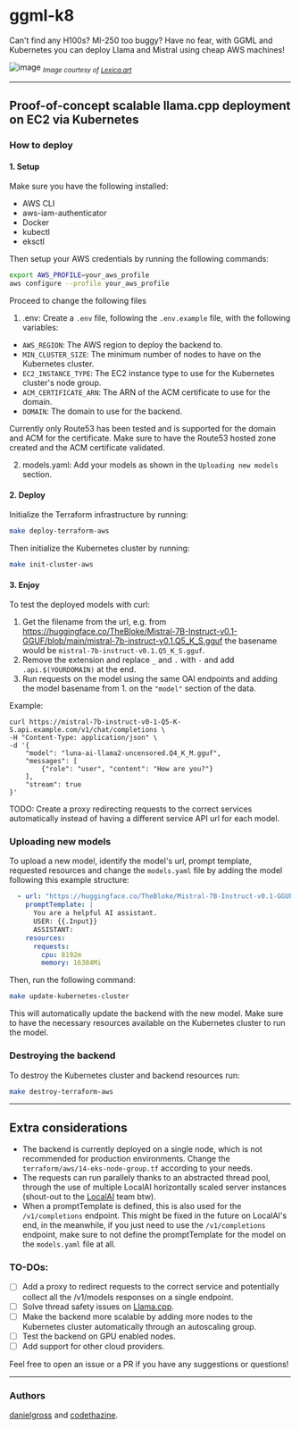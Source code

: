 # ggml-k8

Can't find any H100s? MI-250 too buggy? Have no fear, with GGML and Kubernetes you can deploy Llama and Mistral using cheap AWS machines!

![image](https://github.com/danielgross/ggml-k8/assets/279531/c64b04eb-bbf5-492b-8edb-c68b25817606)
<sub>*Image courtesy of [Lexica.art](https://lexica.art/aperture)*</sub>

----

## Proof-of-concept scalable llama.cpp deployment on EC2 via Kubernetes

### How to deploy
#### 1. Setup
Make sure you have the following installed:
- AWS CLI
- aws-iam-authenticator
- Docker
- kubectl
- eksctl

Then setup your AWS credentials by running the following commands:
```bash
export AWS_PROFILE=your_aws_profile
aws configure --profile your_aws_profile
```
Proceed to change the following files
1. .env:
Create a `.env` file, following the `.env.example` file, with the following variables:
- `AWS_REGION`: The AWS region to deploy the backend to.
- `MIN_CLUSTER_SIZE`: The minimum number of nodes to have on the Kubernetes cluster.
- `EC2_INSTANCE_TYPE`: The EC2 instance type to use for the Kubernetes cluster's node group.
- `ACM_CERTIFICATE_ARN`: The ARN of the ACM certificate to use for the domain.
- `DOMAIN`: The domain to use for the backend.

Currently only Route53 has been tested and is supported for the domain and ACM for the certificate. Make sure to have the Route53 hosted zone created and the ACM certificate validated.

2. models.yaml:
Add your models as shown in the `Uploading new models` section.

#### 2. Deploy
Initialize the Terraform infrastructure by running:
```bash
make deploy-terraform-aws
```
Then initialize the Kubernetes cluster by running:
```bash
make init-cluster-aws
```

#### 3. Enjoy
To test the deployed models with curl:
1. Get the filename from the url, e.g. from https://huggingface.co/TheBloke/Mistral-7B-Instruct-v0.1-GGUF/blob/main/mistral-7b-instruct-v0.1.Q5_K_S.gguf the basename would be `mistral-7b-instruct-v0.1.Q5_K_S.gguf`.
2. Remove the extension and replace `_` and `.` with `-` and add `.api.$(YOURDOMAIN)` at the end.
3. Run requests on the model using the same OAI endpoints and adding the model basename from 1. on the `"model"` section of the data.

Example:
```
curl https://mistral-7b-instruct-v0-1-Q5-K-S.api.example.com/v1/chat/completions \
-H "Content-Type: application/json" \
-d '{
    "model": "luna-ai-llama2-uncensored.Q4_K_M.gguf",
    "messages": [
        {"role": "user", "content": "How are you?"}
    ],
    "stream": true
}'
```
TODO: Create a proxy redirecting requests to the correct services automatically instead of having a different service API url for each model.

### Uploading new models
To upload a new model, identify the model's url, prompt template, requested resources and change the `models.yaml` file by adding the model following this example structure:
```yaml
  - url: "https://huggingface.co/TheBloke/Mistral-7B-Instruct-v0.1-GGUF/blob/main/mistral-7b-instruct-v0.1.Q5_K_S.gguf"
    promptTemplate: |
      You are a helpful AI assistant.
      USER: {{.Input}}
      ASSISTANT:
    resources:
      requests:
        cpu: 8192m
        memory: 16384Mi
```

Then, run the following command:
```bash
make update-kubernetes-cluster
```
This will automatically update the backend with the new model. Make sure to have the necessary resources available on the Kubernetes cluster to run the model.

### Destroying the backend
To destroy the Kubernetes cluster and backend resources run:
```bash
make destroy-terraform-aws
```

----

## Extra considerations
- The backend is currently deployed on a single node, which is not recommended for production environments. Change the `terraform/aws/14-eks-node-group.tf` according to your needs.
- The requests can run parallely thanks to an abstracted thread pool, through the use of multiple LocalAI horizontally scaled server instances (shout-out to the [LocalAI](https://github.com/mudler/LocalAI) team btw).
- When a promptTemplate is defined, this is also used for the `/v1/completions` endpoint. This might be fixed in the future on LocalAI's end, in the meanwhile, if you just need to use the `/v1/completions` endpoint, make sure to not define the promptTemplate for the model on the `models.yaml` file at all.

### TO-DOs:
  - [ ] Add a proxy to redirect requests to the correct service and potentially collect all the /v1/models responses on a single endpoint.
  - [ ] Solve thread safety issues on [Llama.cpp](https://github.com/ggerganov/llama.cpp/issues/3960).
  - [ ] Make the backend more scalable by adding more nodes to the Kubernetes cluster automatically through an autoscaling group.
  - [ ] Test the backend on GPU enabled nodes.
  - [ ] Add support for other cloud providers.

Feel free to open an issue or a PR if you have any suggestions or questions!

----
### Authors 
[danielgross](https://github.com/codethazine) and [codethazine](https://github.com/codethazine).
